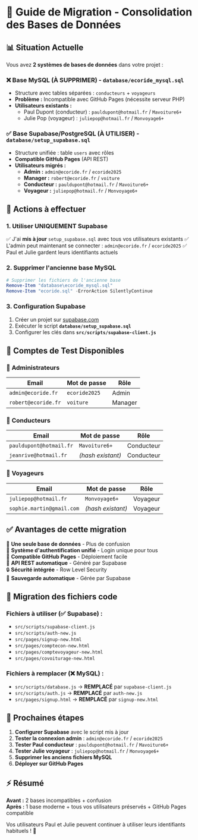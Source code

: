 # 🔄 Guide de Migration - Consolidation des Bases de Données

## 📊 **Situation Actuelle**

Vous avez **2 systèmes de bases de données** dans votre projet :

### ❌ **Base MySQL (À SUPPRIMER)** - `database/ecoride_mysql.sql`
- Structure avec tables séparées : `conducteurs` + `voyageurs`  
- **Problème :** Incompatible avec GitHub Pages (nécessite serveur PHP)
- **Utilisateurs existants :**
  - Paul Dupont (conducteur) : `pauldupont@hotmail.fr` / `Mavoiture6+`
  - Julie Pop (voyageur) : `juliepop@hotmail.fr` / `Monvoyage6+`

### ✅ **Base Supabase/PostgreSQL (À UTILISER)** - `database/setup_supabase.sql`  
- Structure unifiée : table `users` avec rôles
- **Compatible GitHub Pages** (API REST)
- **Utilisateurs migrés :**
  - **Admin :** `admin@ecoride.fr` / `ecoride2025`
  - **Manager :** `robert@ecoride.fr` / `voiture`
  - **Conducteur :** `pauldupont@hotmail.fr` / `Mavoiture6+`
  - **Voyageur :** `juliepop@hotmail.fr` / `Monvoyage6+`

## 🎯 **Actions à effectuer**

### 1. **Utiliser UNIQUEMENT Supabase**
✅ J'ai **mis à jour** `setup_supabase.sql` avec tous vos utilisateurs existants
✅ L'admin peut maintenant se connecter : `admin@ecoride.fr` / `ecoride2025`
✅ Paul et Julie gardent leurs identifiants actuels

### 2. **Supprimer l'ancienne base MySQL**
```powershell
# Supprimer les fichiers de l'ancienne base
Remove-Item "database\ecoride_mysql.sql"
Remove-Item "ecoride.sql" -ErrorAction SilentlyContinue
```

### 3. **Configuration Supabase**
1. Créer un projet sur [supabase.com](https://supabase.com)
2. Exécuter le script **`database/setup_supabase.sql`**
3. Configurer les clés dans **`src/scripts/supabase-client.js`**

## 👥 **Comptes de Test Disponibles**

### 🔧 **Administrateurs**
| Email | Mot de passe | Rôle |
|-------|-------------|------|
| `admin@ecoride.fr` | `ecoride2025` | Admin |
| `robert@ecoride.fr` | `voiture` | Manager |

### 🚗 **Conducteurs**  
| Email | Mot de passe | Rôle |
|-------|-------------|------|
| `pauldupont@hotmail.fr` | `Mavoiture6+` | Conducteur |
| `jeanrive@hotmail.fr` | *(hash existant)* | Conducteur |

### 👥 **Voyageurs**
| Email | Mot de passe | Rôle |
|-------|-------------|------|
| `juliepop@hotmail.fr` | `Monvoyage6+` | Voyageur |
| `sophie.martin@gmail.com` | *(hash existant)* | Voyageur |

## ✅ **Avantages de cette migration**

🎯 **Une seule base de données** - Plus de confusion  
🔐 **Système d'authentification unifié** - Login unique pour tous  
📱 **Compatible GitHub Pages** - Déploiement facile  
🚀 **API REST automatique** - Généré par Supabase  
🔒 **Sécurité intégrée** - Row Level Security  
💾 **Sauvegarde automatique** - Gérée par Supabase  

## 🔄 **Migration des fichiers code**

### Fichiers à utiliser (✅ Supabase) :
- `src/scripts/supabase-client.js`
- `src/scripts/auth-new.js`  
- `src/pages/signup-new.html`
- `src/pages/comptecon-new.html`
- `src/pages/comptevoyageur-new.html`
- `src/pages/covoiturage-new.html`

### Fichiers à remplacer (❌ MySQL) :
- `src/scripts/database.js` → **REMPLACÉ** par `supabase-client.js`
- `src/scripts/auth.js` → **REMPLACÉ** par `auth-new.js`
- `src/pages/signup.html` → **REMPLACÉ** par `signup-new.html`

## 🚀 **Prochaines étapes**

1. **Configurer Supabase** avec le script mis à jour
2. **Tester la connexion admin** : `admin@ecoride.fr` / `ecoride2025`  
3. **Tester Paul conducteur** : `pauldupont@hotmail.fr` / `Mavoiture6+`
4. **Tester Julie voyageur** : `juliepop@hotmail.fr` / `Monvoyage6+`
5. **Supprimer les anciens fichiers MySQL**
6. **Déployer sur GitHub Pages**

## ⚡ **Résumé**

**Avant :** 2 bases incompatibles + confusion  
**Après :** 1 base moderne + tous vos utilisateurs préservés + GitHub Pages compatible

Vos utilisateurs Paul et Julie peuvent continuer à utiliser leurs identifiants habituels ! 🎉
